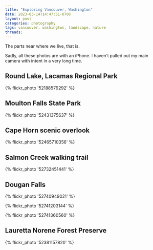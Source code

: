```yaml
---
title: "Exploring Vancouver, Washington"
date: 2023-03-14T14:47:51-0700
layout: post
categories: photography
tags: vancouver, washington, landscape, nature
threads:
---
```


The parts near where we live, that is.

Sadly, all these photos are with an iPhone. I haven't pulled out my main camera with intent in a very long time.

## Round Lake, Lacamas Regional Park

{% flickr_photo '52188579292' %} 

## Moulton Falls State Park

{% flickr_photo '52431375637' %} 

## Cape Horn scenic overlook

{% flickr_photo '52465710356' %} 

## Salmon Creek walking trail

{% flickr_photo '52732451441' %} 

## Dougan Falls 

{% flickr_photo '52740949021' %} 

{% flickr_photo '52741203144' %} 

{% flickr_photo '52741360560' %} 

## Lauretta Norene Forest Preserve

{% flickr_photo '52381157820' %} 
